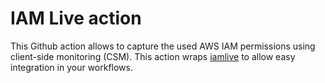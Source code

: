 # IAM Live action

This Github action allows to capture the used AWS IAM permissions using client-side monitoring (CSM). This action wraps [iamlive][] to allow easy integration in your workflows.

[iamlive]: https://github.com/iann0036/iamlive "Generate an IAM policy from AWS calls using client-side monitoring (CSM) or embedded proxy"
